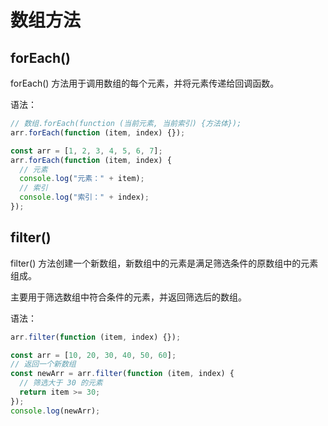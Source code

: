 # 数组方法

## forEach()

forEach() 方法用于调用数组的每个元素，并将元素传递给回调函数。

语法：

```js
// 数组.forEach(function (当前元素, 当前索引) {方法体});
arr.forEach(function (item, index) {});

const arr = [1, 2, 3, 4, 5, 6, 7];
arr.forEach(function (item, index) {
  // 元素
  console.log("元素：" + item);
  // 索引
  console.log("索引：" + index);
});
```

## filter()

filter() 方法创建一个新数组，新数组中的元素是满足筛选条件的原数组中的元素组成。

主要用于筛选数组中符合条件的元素，并返回筛选后的数组。

语法：

```js
arr.filter(function (item, index) {});

const arr = [10, 20, 30, 40, 50, 60];
// 返回一个新数组
const newArr = arr.filter(function (item, index) {
  // 筛选大于 30 的元素
  return item >= 30;
});
console.log(newArr);
```

